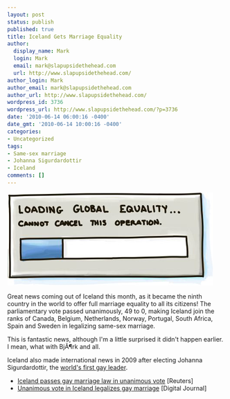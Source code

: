 ```yaml
---
layout: post
status: publish
published: true
title: Iceland Gets Marriage Equality
author:
  display_name: Mark
  login: Mark
  email: mark@slapupsidethehead.com
  url: http://www.slapupsidethehead.com/
author_login: Mark
author_email: mark@slapupsidethehead.com
author_url: http://www.slapupsidethehead.com/
wordpress_id: 3736
wordpress_url: http://www.slapupsidethehead.com/?p=3736
date: '2010-06-14 06:00:16 -0400'
date_gmt: '2010-06-14 10:00:16 -0400'
categories:
- Uncategorized
tags:
- Same-sex marriage
- Johanna Sigurdardottir
- Iceland
comments: []
---
```

![Global equality loading screen with progress bar inching forward.](/wp-content/media/2010/06/global-equality-loading-screen.jpg "Inches forward.")

Great news coming out of Iceland this month, as it became the ninth country in the world to offer full marriage equality to all its citizens! The parliamentary vote passed unanimously, 49 to 0, making Iceland join the ranks of Canada, Belgium, Netherlands, Norway, Portugal, South Africa, Spain and Sweden in legalizing same-sex marriage.

This is fantastic news, although I'm a little surprised it didn't happen earlier. I mean, what with BjÃ¶rk and all.

Iceland also made international news in 2009 after electing Johanna Sigurdardottir, the [world's first gay leader](http://www.slapupsidethehead.com/2009/02/worlds-first-openly-gay-leader-is-a-big-deal/ "A big deal!").

- [Iceland passes gay marriage law in unanimous vote](http://www.reuters.com/article/idUSTRE65A3V020100611) [Reuters]
- [Unanimous vote in Iceland legalizes gay marriage](http://www.digitaljournal.com/article/293315) [Digital Journal]
